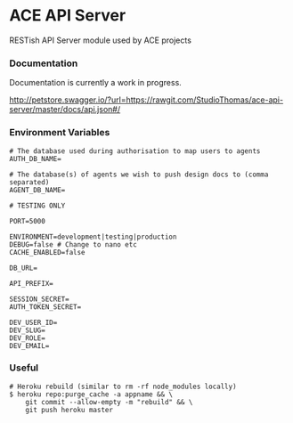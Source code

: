 # ACE API Server

RESTish API Server module used by ACE projects

### Documentation

Documentation is currently a work in progress.

http://petstore.swagger.io/?url=https://rawgit.com/StudioThomas/ace-api-server/master/docs/api.json#/

### Environment Variables

    # The database used during authorisation to map users to agents
    AUTH_DB_NAME=

    # The database(s) of agents we wish to push design docs to (comma separated)
    AGENT_DB_NAME=

    # TESTING ONLY

    PORT=5000

    ENVIRONMENT=development|testing|production
    DEBUG=false # Change to nano etc
    CACHE_ENABLED=false

    DB_URL=

    API_PREFIX=

    SESSION_SECRET=
    AUTH_TOKEN_SECRET=

    DEV_USER_ID=
    DEV_SLUG=
    DEV_ROLE=
    DEV_EMAIL=

### Useful

    # Heroku rebuild (similar to rm -rf node_modules locally)
    $ heroku repo:purge_cache -a appname && \
        git commit --allow-empty -m "rebuild" && \
        git push heroku master

